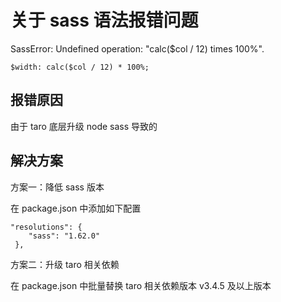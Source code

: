 # 关于 sass 语法报错问题

SassError: Undefined operation: "calc($col / 12) times 100%".

```
$width: calc($col / 12) * 100%;
```

## 报错原因
由于 taro 底层升级 node sass 导致的

## 解决方案

方案一：降低 sass 版本

在 package.json 中添加如下配置
```
"resolutions": {
    "sass": "1.62.0"
 },
```

方案二：升级 taro 相关依赖

在 package.json 中批量替换 taro 相关依赖版本 v3.4.5 及以上版本
